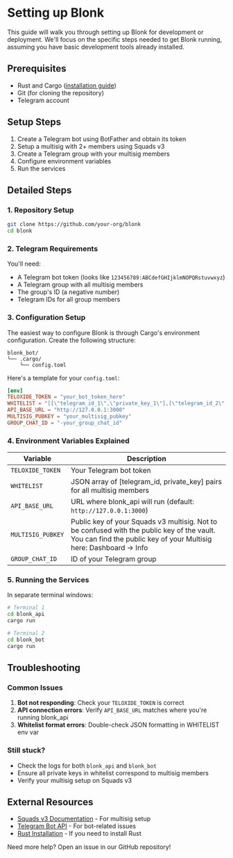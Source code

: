 # Setting up Blonk

This guide will walk you through setting up Blonk for development or deployment. We'll focus on the specific steps needed to get Blonk running, assuming you have basic development tools already installed.

## Prerequisites

- Rust and Cargo ([installation guide](https://www.rust-lang.org/tools/install))
- Git (for cloning the repository)
- Telegram account

## Setup Steps

1. Create a Telegram bot using BotFather and obtain its token
2. Setup a multisig with 2+ members using Squads v3
3. Create a Telegram group with your multisig members
4. Configure environment variables
5. Run the services

## Detailed Steps

### 1. Repository Setup

```bash
git clone https://github.com/your-org/blonk
cd blonk
```

### 2. Telegram Requirements

You'll need:

- A Telegram bot token (looks like `123456789:ABCdefGHIjklmNOPQRstuvwxyz`)
- A Telegram group with all multisig members
- The group's ID (a negative number)
- Telegram IDs for all group members

### 3. Configuration Setup

The easiest way to configure Blonk is through Cargo's environment configuration. Create the following structure:

```
blonk_bot/
└── .cargo/
    └── config.toml
```

Here's a template for your `config.toml`:

```toml
[env]
TELOXIDE_TOKEN = "your_bot_token_here"
WHITELIST = "[[\"telegram_id_1\",\"private_key_1\"],[\"telegram_id_2\",\"private_key_2\"]]"
API_BASE_URL = "http://127.0.0.1:3000"
MULTISIG_PUBKEY = "your_multisig_pubkey"
GROUP_CHAT_ID = "-your_group_chat_id"
```

### 4. Environment Variables Explained

| Variable            | Description                                                             |
| ------------------- | ----------------------------------------------------------------------- |
| `TELOXIDE_TOKEN`    | Your Telegram bot token                                                 |
| `WHITELIST`         | JSON array of [telegram_id, private_key] pairs for all multisig members |
| `API_BASE_URL`      | URL where blonk_api will run (default: `http://127.0.0.1:3000`)         |
| `MULTISIG_PUBKEY`   | Public key of your Squads v3 multisig. Not to be confused with the public key of the vault. You can find the public key of your Multisig here: Dashboard -> Info                                    |
| `GROUP_CHAT_ID`     | ID of your Telegram group                                               |

### 5. Running the Services

In separate terminal windows:

```bash
# Terminal 1
cd blonk_api
cargo run

# Terminal 2
cd blonk_bot
cargo run
```

## Troubleshooting

### Common Issues

1. **Bot not responding**: Check your `TELOXIDE_TOKEN` is correct
2. **API connection errors**: Verify `API_BASE_URL` matches where you're running blonk_api
3. **Whitelist format errors**: Double-check JSON formatting in WHITELIST env var

### Still stuck?

- Check the logs for both `blonk_api` and `blonk_bot`
- Ensure all private keys in whitelist correspond to multisig members
- Verify your multisig setup on Squads v3

## External Resources

- [Squads v3 Documentation](https://docs.squads.so/) - For multisig setup
- [Telegram Bot API](https://core.telegram.org/bots/api) - For bot-related issues
- [Rust Installation](https://www.rust-lang.org/tools/install) - If you need to install Rust

Need more help? Open an issue in our GitHub repository!
